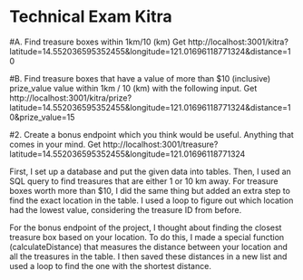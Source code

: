 

#  Technical Exam Kitra
#A. Find treasure boxes within 1km/10 (km)
Get http://localhost:3001/kitra?latitude=14.552036595352455&longitude=121.01696118771324&distance=10

#B. Find treasure boxes that have a value of more than $10 (inclusive) prize_value value within 1km / 10 (km) with the following input.
Get http://localhost:3001/kitra/prize?latitude=14.552036595352455&longitude=121.01696118771324&distance=10&prize_value=15

#2. Create a bonus endpoint which you think would be useful. Anything that comes in your mind.
Get http://localhost:3001/treasure?latitude=14.552036595352455&longitude=121.01696118771324

First, I set up a database and put the given data into tables. Then, I used an SQL query to find treasures that are either 1 or 10 km away. 
For treasure boxes worth more than $10, I did the same thing but added an extra step to find the exact location in the table. 
I used a loop to figure out which location had the lowest value, considering the treasure ID from before.

For the bonus endpoint of the project, I thought about finding the closest treasure box based on your location. 
To do this, I made a special function (calculateDistance) that measures the distance between your location and all the treasures in the table. 
I then saved these distances in a new list and used a loop to find the one with the shortest distance.





